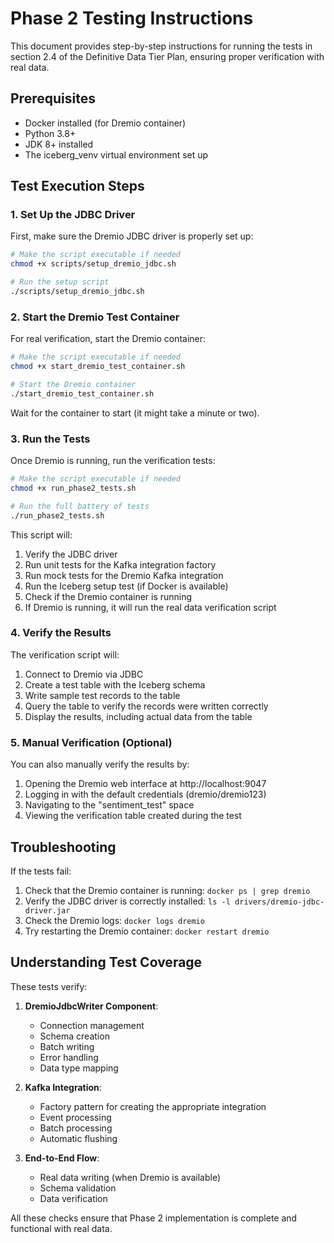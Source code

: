 # Phase 2 Testing Instructions

This document provides step-by-step instructions for running the tests in section 2.4 of the Definitive Data Tier Plan, ensuring proper verification with real data.

## Prerequisites

- Docker installed (for Dremio container)
- Python 3.8+
- JDK 8+ installed
- The iceberg_venv virtual environment set up

## Test Execution Steps

### 1. Set Up the JDBC Driver

First, make sure the Dremio JDBC driver is properly set up:

```bash
# Make the script executable if needed
chmod +x scripts/setup_dremio_jdbc.sh

# Run the setup script
./scripts/setup_dremio_jdbc.sh
```

### 2. Start the Dremio Test Container

For real verification, start the Dremio container:

```bash
# Make the script executable if needed
chmod +x start_dremio_test_container.sh

# Start the Dremio container
./start_dremio_test_container.sh
```

Wait for the container to start (it might take a minute or two).

### 3. Run the Tests

Once Dremio is running, run the verification tests:

```bash
# Make the script executable if needed
chmod +x run_phase2_tests.sh

# Run the full battery of tests
./run_phase2_tests.sh
```

This script will:
1. Verify the JDBC driver
2. Run unit tests for the Kafka integration factory
3. Run mock tests for the Dremio Kafka integration
4. Run the Iceberg setup test (if Docker is available)
5. Check if the Dremio container is running
6. If Dremio is running, it will run the real data verification script

### 4. Verify the Results

The verification script will:
1. Connect to Dremio via JDBC
2. Create a test table with the Iceberg schema
3. Write sample test records to the table
4. Query the table to verify the records were written correctly
5. Display the results, including actual data from the table

### 5. Manual Verification (Optional)

You can also manually verify the results by:

1. Opening the Dremio web interface at http://localhost:9047
2. Logging in with the default credentials (dremio/dremio123)
3. Navigating to the "sentiment_test" space
4. Viewing the verification table created during the test

## Troubleshooting

If the tests fail:

1. Check that the Dremio container is running: `docker ps | grep dremio`
2. Verify the JDBC driver is correctly installed: `ls -l drivers/dremio-jdbc-driver.jar`
3. Check the Dremio logs: `docker logs dremio`
4. Try restarting the Dremio container: `docker restart dremio`

## Understanding Test Coverage

These tests verify:

1. **DremioJdbcWriter Component**:
   - Connection management
   - Schema creation
   - Batch writing
   - Error handling
   - Data type mapping

2. **Kafka Integration**:
   - Factory pattern for creating the appropriate integration
   - Event processing
   - Batch processing
   - Automatic flushing

3. **End-to-End Flow**:
   - Real data writing (when Dremio is available)
   - Schema validation
   - Data verification

All these checks ensure that Phase 2 implementation is complete and functional with real data.
